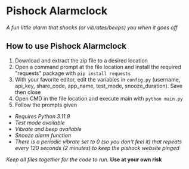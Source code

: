 # Pishock Alarmclock
_A fun little alarm that shocks (or vibrates/beeps) you when it goes off_


## How to use Pishock Alarmclock

1. Download and extract the zip file to a desired location
2. Open a command prompt at the file location and install the required "requests" package with `pip install requests`
3. With your favorite editor, edit the variables in `config.py` (username, api_key, share_code, app_name, test_mode, snooze_duration). Save then close
4. Open CMD in the file location and execute main with `python main.py`
5. Follow the prompts given

* _Requires Python 3.11.9_
* _Test mode available_
* _Vibrate and beep available_
* _Snooze alarm function_
* _There is a periodic vibrate set to 0 (so you don't feel it) that repeats every 120 seconds (2 minutes) to keep the pishock website pinged_

_Keep all files together for the code to run._
**Use at your own risk**
